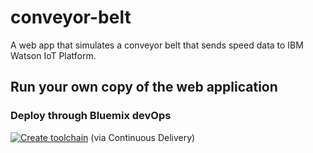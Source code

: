 # conveyor-belt

A web app that simulates a conveyor belt that sends speed data to IBM Watson IoT Platform.

## Run your own copy of the web application

### Deploy through Bluemix devOps

[![Create toolchain](https://bluemix.net/devops/graphics/create_toolchain_button.png)](https://bluemix.net/devops/setup/deploy?repository=) (via Continuous Delivery)

